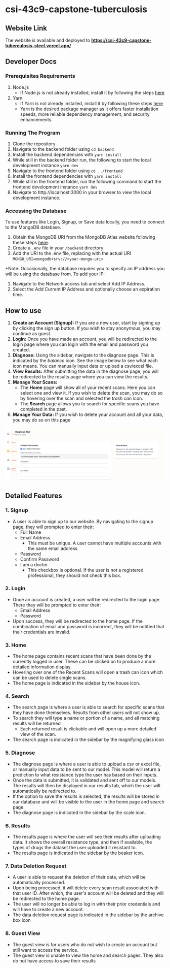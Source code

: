 # csi-43c9-capstone-tuberculosis

## Website Link

The website is available and deployed to **https://csi-43c9-capstone-tuberculosis-steel.vercel.app/**

## Developer Docs
### Prerequisites Requirements
1. Node.js
    - If Node.js is not already installed, install it by following the steps [here](https://nodejs.org/en/download) 
2. Yarn
    - If Yarn is not already installed, install it by following these steps [here](https://classic.yarnpkg.com/lang/en/docs/install/)
    - Yarn is the desired package manager as it offers faster installation speeds, more reliable dependency management, and security enhancements. 
### Running The Program
1. Clone the repository
2. Navigate to the backend folder using `cd backend`
3. Install the backend dependencies with `yarn install`
4. While still in the backend folder run, the following to start the local development instance `yarn dev`
5. Navigate to the frontend folder using `cd ../frontend`
6. Install the frontend dependencies with `yarn install`
7. While still in the frontend folder, run the following command to start the frontend development instance `yarn dev`
8. Navigate to http://localhost:3000 in your browser to view the local development instance. 

### Accessing the Database
To use features like Login, Signup, or Save data locally, you need to connect to the MongoDB database.
1. Obtain the MongoDB URI from the MongoDB Atlas website following these steps [here](https://www.mongodb.com/docs/manual/reference/connection-string/).
2. Create a `.env` file in your `/backend` directory
3. Add the URI to the .env file, replacing <your-mongo-uri> with the actual URI `MONGO_URI=mongodb+srv://<your-mongo-uri>`

*Note: Occasionally, the database requires you to specify an IP address you will be using the database from. To add your IP: 
1. Navigate to the Network access tab and select Add IP Address. 
2. Select the Add Current IP Address and optionally choose an expiration time. 




## How to use

1. **Create an Account (Signup):** If you are a new user, start by signing up by clicking the sign up button. If you wish to stay anonymous, you may continue as guest.
2. **Login:** Once you have made an account, you will be redirected to the login page where you can login with the email and password you created.
3. **Diagnose:** Using the sidebar, navigate to the diagnose page. This is indicated by the _balance_ icon. See the image below to see what each icon means. You can manually input data or upload a csv/excel file.
4. **View Results:** After submitting the data in the diagnose page, you will be redirected to the results page where you can view the results.
5. **Manage Your Scans:**
   - The **Home** page will show all of your recent scans. Here you can select one and view it. If you wish to delete the scan, you may do so by hovering over the scan and selected the *trash can* icon.
   - The **Search** page allows you to search for specific scans you have completed in the past.
6. **Manage Your Data:** If you wish to delete your account and all your data, you may do so on this page

![Screenshot explaining the sidebar](./images/sidebar-explanation.png)

## Detailed Features

### 1. Signup

- A user is able to sign up to our website. By navigating to the signup page, they will prompted to enter their:
  - Full Name
  - Email Address
    - This must be unique. A user cannot have multiple accounts with the same email address
  - Password
  - Confirm Password
  - I am a doctor
    - This checkbox is optional. If the user is not a registered professional, they should not check this box.

### 2. Login

- Once an account is created, a user will be redirected to the login page. There they will be prompted to enter their: 
    - Email Address 
    - Password
- Upon success, they will be redirected to the home page. If the combination of email and password is incorrect, they will be notified that their credentials are invalid.

### 3. Home

- The home page contains recent scans that have been done by the currently logged in user. These can be clicked on to produce a more detailed information display.
- Hovering over one of the Recent Scans will open a trash can icon which can be used to delete single scans.
- The home page is indicated in the sidebar by the house icon.

### 4. Search

- The search page is where a user is able to search for specific scans that they have done themselves. Results from other users will not show up.
- To search they will type a name or portion of a name, and all matching results will be returned 
    - Each returned result is clickable and will open up a more detailed view of the scan.
- The search page is indicated in the sidebar by the magnifying glass icon

### 5. Diagnose

- The diagnose page is where a user is able to upload a csv or excel file, or manually input data to be sent to our model. This model will return a prediction to what resistance type the user has based on their inputs.
- Once the data is submitted, it is validated and sent off to our models. The results will then be displayed in our results tab, which the user will automatically be redirected to.
- If the option to save the results is selected, the results will be stored in our database and will be visible to the user in the home page and search page.
- The diagnose page is indicated in the sidebar by the scale icon.

### 6. Results

- The results page is where the user will see their results after uploading data. It shows the overall resistance type, and then if available, the types of drugs the dataset the user uploaded it resistant to.
- The results page is indicated in the sidebar by the beaker icon.

### 7. Data Deletion Request

- A user is able to request the deletion of their data, which will be automatically
  processed.
- Upon being processed, it will delete every scan result associated with that user ID. After which, the user's account will be deleted and they will be redirected to the home page.
- The user will no longer be able to log in with their prior credentials and will have to create a new account.
- The data deletion request page is indicated in the sidebar by the archive box icon

### 8. Guest View

- The guest view is for users who do not wish to create an account but still want to
access the service.
- The guest view is unable to view the home and search pages. They also do not
have access to save their results

